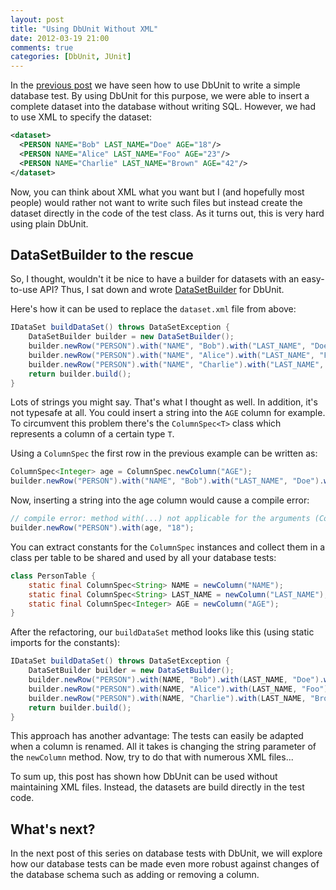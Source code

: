 ```yaml
---
layout: post
title: "Using DbUnit Without XML"
date: 2012-03-19 21:00
comments: true
categories: [DbUnit, JUnit]
---
```


In the [previous post](/blog/2012/03/13/database-tests-with-dbunit-part-1/) we have seen how to use DbUnit to write a simple database test. By using DbUnit for this purpose, we were able to insert a complete dataset into the database without writing SQL. However, we had to use XML to specify the dataset:

```xml
<dataset>
  <PERSON NAME="Bob" LAST_NAME="Doe" AGE="18"/>
  <PERSON NAME="Alice" LAST_NAME="Foo" AGE="23"/>
  <PERSON NAME="Charlie" LAST_NAME="Brown" AGE="42"/>
</dataset>
```

Now, you can think about XML what you want but I (and hopefully most people) would rather not want to write such files but instead create the dataset directly in the code of the test class. As it turns out, this is very hard using plain DbUnit.

<!--more-->

## DataSetBuilder to the rescue

So, I thought, wouldn't it be nice to have a builder for datasets with an easy-to-use API? Thus, I sat down and wrote [DataSetBuilder](https://github.com/marcphilipp/dbunit-datasetbuilder) for DbUnit.

Here's how it can be used to replace the `dataset.xml` file from above:

```java
IDataSet buildDataSet() throws DataSetException {
	DataSetBuilder builder = new DataSetBuilder();
	builder.newRow("PERSON").with("NAME", "Bob").with("LAST_NAME", "Doe").with("AGE", 18).add();
	builder.newRow("PERSON").with("NAME", "Alice").with("LAST_NAME", "Foo").with("AGE", 23).add();
	builder.newRow("PERSON").with("NAME", "Charlie").with("LAST_NAME", "Brown").with("AGE", 42).add();
	return builder.build();
}
```

Lots of strings you might say. That's what I thought as well. In addition, it's not typesafe at all. You could insert a string into the `AGE` column for example. To circumvent this problem there's the `ColumnSpec<T>` class which represents a column of a certain type `T`.

Using a `ColumnSpec` the first row in the previous example can be written as:

```java
ColumnSpec<Integer> age = ColumnSpec.newColumn("AGE");
builder.newRow("PERSON").with("NAME", "Bob").with("LAST_NAME", "Doe").with(age, 18).add();
```

Now, inserting a string into the age column would cause a compile error:

```java
// compile error: method with(...) not applicable for the arguments (ColumnSpec<Integer>, String)
builder.newRow("PERSON").with(age, "18");
```

You can extract constants for the `ColumnSpec` instances and collect them in a class per table to be shared and used by all your database tests:

```java
class PersonTable {
	static final ColumnSpec<String> NAME = newColumn("NAME");
	static final ColumnSpec<String> LAST_NAME = newColumn("LAST_NAME");
	static final ColumnSpec<Integer> AGE = newColumn("AGE");
}
```

After the refactoring, our `buildDataSet` method looks like this (using static imports for the constants):

```java
IDataSet buildDataSet() throws DataSetException {
	DataSetBuilder builder = new DataSetBuilder();
	builder.newRow("PERSON").with(NAME, "Bob").with(LAST_NAME, "Doe").with(AGE, 18).add();
	builder.newRow("PERSON").with(NAME, "Alice").with(LAST_NAME, "Foo").with(AGE, 23).add();
	builder.newRow("PERSON").with(NAME, "Charlie").with(LAST_NAME, "Brown").with(AGE, 42).add();
	return builder.build();
}
```

This approach has another advantage: The tests can easily be adapted when a column is renamed. All it takes is changing the string parameter of the `newColumn` method. Now, try to do that with numerous XML files...

To sum up, this post has shown how DbUnit can be used without maintaining XML files. Instead, the datasets are build directly in the test code.

## What's next?

In the next post of this series on database tests with DbUnit, we will explore how our database tests can be made even more robust against changes of the database schema such as adding or removing a column.

